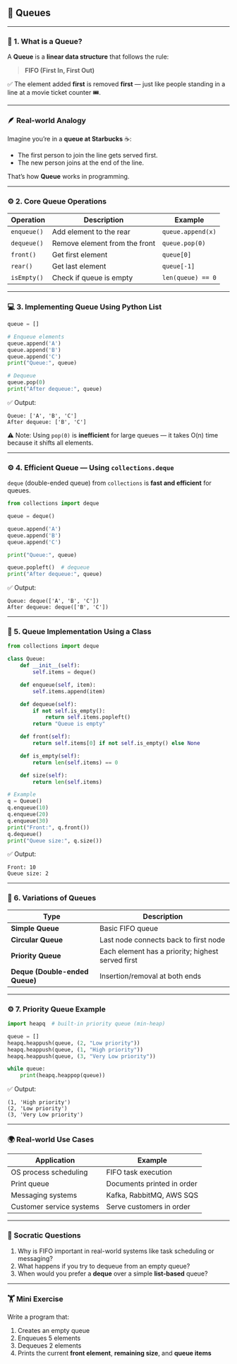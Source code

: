 ## 🧠 Queues

---

### 🔹 1. What is a Queue?

A **Queue** is a **linear data structure** that follows the rule:

> **FIFO (First In, First Out)**

✅ The element added **first** is removed **first** — just like people standing in a line at a movie ticket counter 🎟️.

---

### 🪶 Real-world Analogy

Imagine you’re in a **queue at Starbucks** ☕:

* The first person to join the line gets served first.
* The new person joins at the end of the line.

That’s how **Queue** works in programming.

---

### ⚙️ 2. Core Queue Operations

| Operation   | Description                   | Example           |
| ----------- | ----------------------------- | ----------------- |
| `enqueue()` | Add element to the rear       | `queue.append(x)` |
| `dequeue()` | Remove element from the front | `queue.pop(0)`    |
| `front()`   | Get first element             | `queue[0]`        |
| `rear()`    | Get last element              | `queue[-1]`       |
| `isEmpty()` | Check if queue is empty       | `len(queue) == 0` |

---

### 💻 3. Implementing Queue Using Python List

```python
queue = []

# Enqueue elements
queue.append('A')
queue.append('B')
queue.append('C')
print("Queue:", queue)

# Dequeue
queue.pop(0)
print("After dequeue:", queue)
```

✅ Output:

```
Queue: ['A', 'B', 'C']
After dequeue: ['B', 'C']
```

⚠️ Note: Using `pop(0)` is **inefficient** for large queues — it takes O(n) time because it shifts all elements.

---

### ⚙️ 4. Efficient Queue — Using `collections.deque`

`deque` (double-ended queue) from `collections` is **fast and efficient** for queues.

```python
from collections import deque

queue = deque()

queue.append('A')
queue.append('B')
queue.append('C')

print("Queue:", queue)

queue.popleft()  # dequeue
print("After dequeue:", queue)
```

✅ Output:

```
Queue: deque(['A', 'B', 'C'])
After dequeue: deque(['B', 'C'])
```

---

### 🧱 5. Queue Implementation Using a Class

```python
from collections import deque

class Queue:
    def __init__(self):
        self.items = deque()

    def enqueue(self, item):
        self.items.append(item)

    def dequeue(self):
        if not self.is_empty():
            return self.items.popleft()
        return "Queue is empty"

    def front(self):
        return self.items[0] if not self.is_empty() else None

    def is_empty(self):
        return len(self.items) == 0

    def size(self):
        return len(self.items)

# Example
q = Queue()
q.enqueue(10)
q.enqueue(20)
q.enqueue(30)
print("Front:", q.front())
q.dequeue()
print("Queue size:", q.size())
```

✅ Output:

```
Front: 10
Queue size: 2
```

---

### 🧩 6. Variations of Queues

| Type                           | Description                                       |
| ------------------------------ | ------------------------------------------------- |
| **Simple Queue**               | Basic FIFO queue                                  |
| **Circular Queue**             | Last node connects back to first node             |
| **Priority Queue**             | Each element has a priority; highest served first |
| **Deque (Double-ended Queue)** | Insertion/removal at both ends                    |

---

### ⚙️ 7. Priority Queue Example

```python
import heapq  # built-in priority queue (min-heap)

queue = []
heapq.heappush(queue, (2, "Low priority"))
heapq.heappush(queue, (1, "High priority"))
heapq.heappush(queue, (3, "Very Low priority"))

while queue:
    print(heapq.heappop(queue))
```

✅ Output:

```
(1, 'High priority')
(2, 'Low priority')
(3, 'Very Low priority')
```

---

### 🌍 Real-world Use Cases

| Application              | Example                    |
| ------------------------ | -------------------------- |
| OS process scheduling    | FIFO task execution        |
| Print queue              | Documents printed in order |
| Messaging systems        | Kafka, RabbitMQ, AWS SQS   |
| Customer service systems | Serve customers in order   |

---

### 🧠 Socratic Questions

1. Why is FIFO important in real-world systems like task scheduling or messaging?
2. What happens if you try to dequeue from an empty queue?
3. When would you prefer a **deque** over a simple **list-based** queue?

---

### 🏋️ Mini Exercise

Write a program that:

1. Creates an empty queue
2. Enqueues 5 elements
3. Dequeues 2 elements
4. Prints the current **front element**, **remaining size**, and **queue items**
